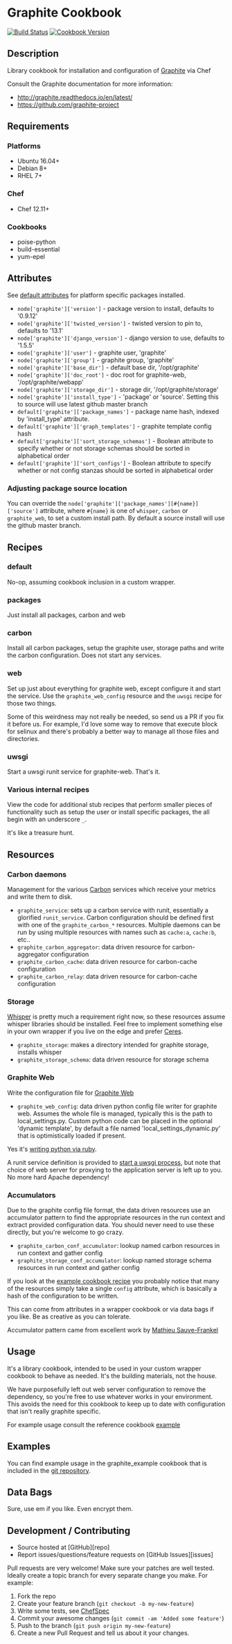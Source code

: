 # Graphite Cookbook

[![Build Status](https://travis-ci.org/sous-chefs/graphite.svg?branch=master)](https://travis-ci.org/sous-chefs/graphite) [![Cookbook Version](https://img.shields.io/cookbook/v/graphite.svg)](https://supermarket.chef.io/cookbooks/graphite)

## Description

Library cookbook for installation and configuration of [Graphite](http://graphite.readthedocs.org) via Chef

Consult the Graphite documentation for more information:

- <http://graphite.readthedocs.io/en/latest/>
- <https://github.com/graphite-project>

## Requirements

### Platforms

- Ubuntu 16.04+
- Debian 8+
- RHEL 7+

### Chef

- Chef 12.11+

### Cookbooks

- poise-python
- build-essential
- yum-epel

## Attributes

See [default attributes](https://github.com/sous-chefs/graphite/blob/master/attributes/default.rb#L48) for platform specific packages installed.

- `node['graphite']['version']` - package version to install, defaults to '0.9.12'
- `node['graphite']['twisted_version']` - twisted version to pin to, defaults to '13.1'
- `node['graphite']['django_version']` - django version to use, defaults to '1.5.5'
- `node['graphite']['user']` - graphite user, 'graphite'
- `node['graphite']['group']` - graphite group, 'graphite'
- `node['graphite']['base_dir']` - default base dir, '/opt/graphite'
- `node['graphite']['doc_root']` - doc root for graphite-web, '/opt/graphite/webapp'
- `node['graphite']['storage_dir']` - storage dir, '/opt/graphite/storage'
- `node['graphite']['install_type']` - 'package' or 'source'. Setting this to source will use latest github master branch
- `default['graphite']['package_names']` - package name hash, indexed by 'install_type' attribute.
- `default['graphite']['graph_templates']` - graphite template config hash
- `default['graphite']['sort_storage_schemas']` - Boolean attribute to specify whether or not storage schemas should be sorted in alphabetical order
- `default['graphite']['sort_configs']` - Boolean attribute to specify whether or not config stanzas should be sorted in alphabetical order

### Adjusting package source location

You can override the `node['graphite']['package_names'][#{name}]['source']` attribute, where `#{name}` is one of `whisper`, `carbon` or `graphite_web`, to set a custom install path. By default a source install will use the github master branch.

## Recipes

### default

No-op, assuming cookbook inclusion in a custom wrapper.

### packages

Just install all packages, carbon and web

### carbon

Install all carbon packages, setup the graphite user, storage paths and write the carbon configuration. Does not start any services.

### web

Set up just about everything for graphite web, except configure it and start the service. Use the `graphite_web_config` resource and the `uwsgi` recipe for those two things.

Some of this weirdness may not really be needed, so send us a PR if you fix it before us. For example, I'd love some way to remove that execute block for selinux and there's probably a better way to manage all those files and directories.

### uwsgi

Start a uwsgi runit service for graphite-web. That's it.

### Various internal recipes

View the code for additional stub recipes that perform smaller pieces of functionality such as setup the user or install specific packages, the all begin with an underscore `_`.

It's like a treasure hunt.

## Resources

### Carbon daemons

Management for the various [Carbon](https://github.com/graphite-project/carbon) services which receive your metrics and write them to disk.

- `graphite_service`: sets up a carbon service with runit, essentially a glorified `runit_service`. Carbon configuration should be defined first with one of the `graphite_carbon_*` resources. Multiple daemons can be run by using multiple resources with names such as `cache:a`, `cache:b`, etc..
- `graphite_carbon_aggregator`: data driven resource for carbon-aggregator configuration
- `graphite_carbon_cache`: data driven resource for carbon-cache configuration
- `graphite_carbon_relay`: data driven resource for carbon-cache configuration

### Storage

[Whisper](https://github.com/graphite-project/whisper) is pretty much a requirement right now, so these resources assume whisper libraries should be installed. Feel free to implement something else in your own wrapper if you live on the edge and prefer [Ceres](https://github.com/graphite-project/ceres).

- `graphite_storage`: makes a directory intended for graphite storage, installs whisper
- `graphite_storage_schema`: data driven resource for storage schema

### Graphite Web

Write the configuration file for [Graphite Web](https://github.com/graphite-project/graphite-web)

- `graphite_web_config`: data driven python config file writer for graphite web. Assumes the whole file is managed, typically this is the path to local_settings.py. Custom python code can be placed in the optional 'dynamic template', by default a file named 'local_settings_dynamic.py' that is optimistically loaded if present.

Yes it's [writing python via ruby](https://github.com/sous-chefs/graphite/blob/master/libraries/chef_graphite_python.rb#L14).

A runit service definition is provided to [start a uwsgi process](https://github.com/sous-chefs/graphite/blob/master/example/graphite_example/recipes/single_node.rb#L105), but note that choice of web server for proxying to the application server is left up to you. No more hard Apache dependency!

### Accumulators

Due to the graphite config file format, the data driven resources use an accumulator pattern to find the appropriate resources in the run context and extract provided configuration data. You should never need to use these directly, but you're welcome to go crazy.

- `graphite_carbon_conf_accumulator`: lookup named carbon resources in run context and gather config
- `graphite_storage_conf_accumulator`: lookup named storage schema resources in run context and gather config

If you look at the [example cookbook recipe](https://github.com/sous-chefs/graphite/blob/master/test/fixtures/cookbooks/test/recipes/single_node.rb#L9) you probably notice that many of the resources simply take a single `config` attribute, which is basically a hash of the configuration to be written.

This can come from attributes in a wrapper cookbook or via data bags if you like. Be as creative as you can tolerate.

Accumulator pattern came from excellent work by [Mathieu Sauve-Frankel](https://github.com/kisoku/chef-accumulator)

## Usage

It's a library cookbook, intended to be used in your custom wrapper cookbook to behave as needed. It's the building materials, not the house.

We have purposefully left out web server configuration to remove the dependency, so you're free to use whatever works in your environment. This avoids the need for this cookbook to keep up to date with configuration that isn't really graphite specific.

For example usage consult the reference cookbook [example](https://github.com/sous-chefs/graphite/tree/master/test/fixtures/cookbooks/test/recipes)

## Examples

You can find example usage in the graphite_example cookbook that is included in the [git repository](https://github.com/sous-chefs/graphite/blob/master/test/fixtures/cookbooks/test/recipes/single_node.rb).

## Data Bags

Sure, use em if you like. Even encrypt them.

## Development / Contributing

- Source hosted at [GitHub][repo]
- Report issues/questions/feature requests on [GitHub Issues][issues]

Pull requests are very welcome! Make sure your patches are well tested. Ideally create a topic branch for every separate change you make. For example:

1. Fork the repo
2. Create your feature branch (`git checkout -b my-new-feature`)
3. Write some tests, see [ChefSpec](https://github.com/chefspec/chefspec)
4. Commit your awesome changes (`git commit -am 'Added some feature'`)
5. Push to the branch (`git push origin my-new-feature`)
6. Create a new Pull Request and tell us about it your changes.
